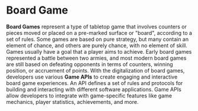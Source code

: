 # Board Game

**Board Games** represent a type of tabletop game that involves counters or pieces moved or placed on a pre-marked surface or "board", according to a set of rules. Some games are based on pure strategy, but many contain an element of chance, and others are purely chance, with no element of skill. Games usually have a goal that a player aims to achieve. Early board games represented a battle between two armies, and most modern board games are still based on defeating opponents in terms of counters, winning position, or accruement of points. With the digitalization of board games, developers use various **Game APIs** to create engaging and interactive board game experiences. An API defines a set of rules and protocols for building and interacting with different software applications. Game APIs allow developers to integrate with game-specific features like game mechanics, player statistics, achievements, and more.